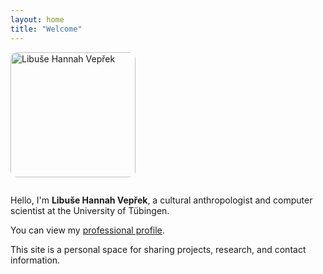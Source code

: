 ```yaml
---
layout: home
title: "Welcome"
---
```

<img src="https://uni-tuebingen.de/fileadmin/_processed_/2/2/csm_Libuse_Veprek_4079021c10.jpg" alt="Libuše Hannah Vepřek" style="width:200px;border-radius:10px;margin-bottom:1em;">

Hello, I'm **Libuše Hannah Vepřek**, a cultural anthropologist and computer scientist at the University of Tübingen.

You can view my [professional profile](https://uni-tuebingen.de/en/faculties/faculty-of-economics-and-social-sciences/subjects/department-of-social-sciences/historical-and-cultural-anthropology/institute/faculty-and-staff/academic-staff/libuse-hannah-veprek/).

This site is a personal space for sharing projects, research, and contact information.

